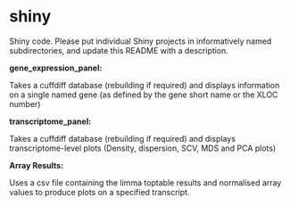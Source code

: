 # shiny
Shiny code. Please put individual Shiny projects in informatively named subdirectories, and update this README with a description.

<b>gene_expression_panel:</b>

Takes a cuffdiff database (rebuilding if required) and displays information on a single named gene (as defined by the gene short name or the XLOC number)

<b>transcriptome_panel:</b>

Takes a cuffdiff database (rebuilding if required) and displays transcriptome-level plots (Density, dispersion, SCV, MDS and PCA plots)

<b> Array Results: </b>

Uses a csv file containing the limma toptable results and normalised array values to produce plots on a specified transcript.
